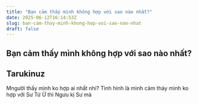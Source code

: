 ```yaml
---
title: "Bạn cảm thấy mình không hợp với sao nào nhất?"
date: 2025-06-12T16:14:53Z
slug: ban-cam-thay-minh-khong-hop-voi-sao-nao-nhat
draft: false
---
```


## Bạn cảm thấy mình không hợp với sao nào nhất?

## Tarukinuz

Mngười thấy mình ko hợp ai nhất nhỉ?
Tình hình là mình cảm tháy mình ko hợp với Sư Tử  Ừ thì Ngưu kị Sư mà